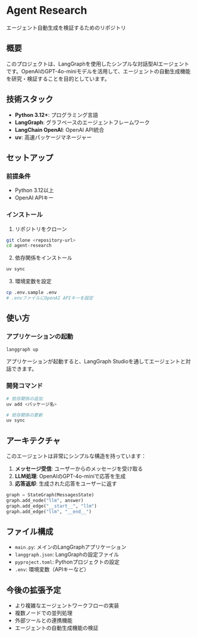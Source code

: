 # Agent Research

エージェント自動生成を検証するためのリポジトリ

## 概要

このプロジェクトは、LangGraphを使用したシンプルな対話型AIエージェントです。OpenAIのGPT-4o-miniモデルを活用して、エージェントの自動生成機能を研究・検証することを目的としています。

## 技術スタック

- **Python 3.12+**: プログラミング言語
- **LangGraph**: グラフベースのエージェントフレームワーク
- **LangChain OpenAI**: OpenAI API統合
- **uv**: 高速パッケージマネージャー

## セットアップ

### 前提条件

- Python 3.12以上
- OpenAI APIキー

### インストール

1. リポジトリをクローン
```bash
git clone <repository-url>
cd agent-research
```

2. 依存関係をインストール
```bash
uv sync
```

3. 環境変数を設定
```bash
cp .env.sample .env
# .envファイルにOpenAI APIキーを設定
```

## 使い方

### アプリケーションの起動

```bash
langgraph up
```

アプリケーションが起動すると、LangGraph Studioを通してエージェントと対話できます。

### 開発コマンド

```bash
# 依存関係の追加
uv add <パッケージ名>

# 依存関係の更新
uv sync
```

## アーキテクチャ

このエージェントは非常にシンプルな構造を持っています：

1. **メッセージ受信**: ユーザーからのメッセージを受け取る
2. **LLM処理**: OpenAIのGPT-4o-miniで応答を生成
3. **応答返却**: 生成された応答をユーザーに返す

```python
graph = StateGraph(MessagesState)
graph.add_node("llm", answer)
graph.add_edge("__start__", "llm")
graph.add_edge("llm", "__end__")
```

## ファイル構成

- `main.py`: メインのLangGraphアプリケーション
- `langgraph.json`: LangGraphの設定ファイル
- `pyproject.toml`: Pythonプロジェクトの設定
- `.env`: 環境変数（APIキーなど）

## 今後の拡張予定

- より複雑なエージェントワークフローの実装
- 複数ノードでの並列処理
- 外部ツールとの連携機能
- エージェントの自動生成機能の検証
